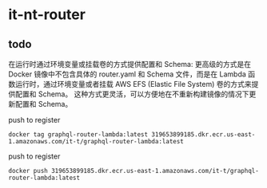 # it-nt-router

## todo

在运行时通过环境变量或挂载卷的方式提供配置和 Schema: 更高级的方式是在 Docker 镜像中不包含具体的 router.yaml 和 Schema 文件，而是在 Lambda 函数运行时，通过环境变量或者挂载 AWS EFS (Elastic File System) 卷的方式来提供配置和 Schema。 这种方式更灵活，可以方便地在不重新构建镜像的情况下更新配置和 Schema。

push to register

```
docker tag graphql-router-lambda:latest 319653899185.dkr.ecr.us-east-1.amazonaws.com/it-t/graphql-router-lambda:latest
```

push to register

```
docker push 319653899185.dkr.ecr.us-east-1.amazonaws.com/it-t/graphql-router-lambda:latest
```
